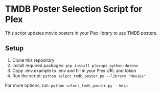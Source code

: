 # TMDB Poster Selection Script for Plex

This script updates movie posters in your Plex library to use TMDB posters.

## Setup

1. Clone this repository
2. Install required packages: `pip install plexapi python-dotenv`
3. Copy .env.example to .env and fill in your Plex URL and token
4. Run the script: `python select_tmdb_poster.py --library "Movies"`

For more options, run: `python select_tmdb_poster.py --help`